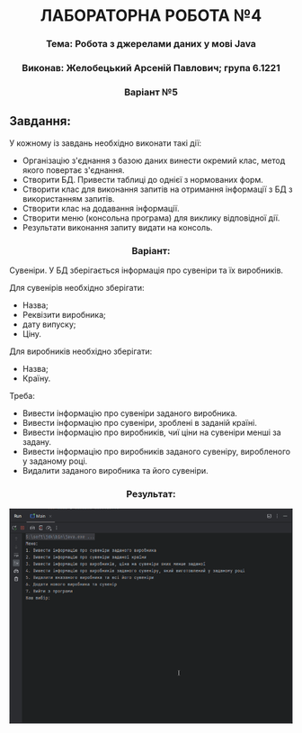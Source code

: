 <h1 align="center">ЛАБОРАТОРНА РОБОТА №4</h1>
<h3 align="center">Тема: Робота з джерелами даних у мові Java</h3>
<h3 align="center">Виконав:	Желобецький Арсеній Павлович; група 6.1221</h3>
<h3 align="center">Варіант №5</h3>

## Завдання:

У кожному із завдань необхідно виконати такі дії:
* Організацію з'єднання з базою даних винести окремий клас, метод якого повертає з'єднання.
* Створити БД. Привести таблиці до однієї з нормованих форм.
* Створити клас для виконання запитів на отримання інформації з БД з використанням запитів.
* Створити клас на додавання інформації.
* Створити меню (консольна програма) для виклику відповідної дії.
* Результати виконання запиту видати на консоль.

<h3 align="center">Варіант:</h3>

Сувеніри. У БД зберігається інформація про сувеніри та їх виробників.

<p>
  Для сувенірів необхідно зберігати:
</p>

* Назва;
* Реквізити виробника;
* дату випуску;
* Ціну.

<p>Для виробників необхідно зберігати:</p>

* Назва;
* Країну.

<p>
  Треба:
</p>

* Вивести інформацію про сувеніри заданого виробника.
* Вивести інформацію про сувеніри, зроблені в заданій країні.
* Вивести інформацію про виробників, чиї ціни на сувеніри менші за задану.
* Вивести інформацію про виробників заданого сувеніру, виробленого у заданому році.
* Видалити заданого виробника та його сувеніри.

<h3 align="center">Результат:</h3>
<div align="center">
<img src="./src/assets/demo.gif" />  
</div>

